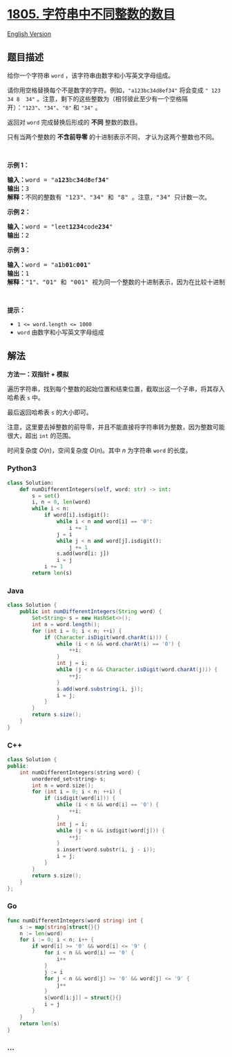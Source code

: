 # [1805. 字符串中不同整数的数目](https://leetcode.cn/problems/number-of-different-integers-in-a-string)

[English Version](/solution/1800-1899/1805.Number%20of%20Different%20Integers%20in%20a%20String/README_EN.md)

## 题目描述

<!-- 这里写题目描述 -->

<p>给你一个字符串 <code>word</code> ，该字符串由数字和小写英文字母组成。</p>

<p>请你用空格替换每个不是数字的字符。例如，<code>"a123bc34d8ef34"</code> 将会变成 <code>" 123  34 8  34"</code> 。注意，剩下的这些整数为（相邻彼此至少有一个空格隔开）：<code>"123"</code>、<code>"34"</code>、<code>"8"</code> 和 <code>"34"</code> 。</p>

<p>返回对 <code>word</code> 完成替换后形成的 <strong>不同</strong> 整数的数目。</p>

<p>只有当两个整数的 <strong>不含前导零</strong> 的十进制表示不同， 才认为这两个整数也不同。</p>

<p> </p>

<p><strong>示例 1：</strong></p>

<pre>
<strong>输入：</strong>word = "a<strong>123</strong>bc<strong>34</strong>d<strong>8</strong>ef<strong>34</strong>"
<strong>输出：</strong>3
<strong>解释：</strong>不同的整数有 "123"、"34" 和 "8" 。注意，"34" 只计数一次。
</pre>

<p><strong>示例 2：</strong></p>

<pre>
<strong>输入：</strong>word = "leet<strong>1234</strong>code<strong>234</strong>"
<strong>输出：</strong>2
</pre>

<p><strong>示例 3：</strong></p>

<pre>
<strong>输入：</strong>word = "a<strong>1</strong>b<strong>01</strong>c<strong>001</strong>"
<strong>输出：</strong>1
<strong>解释：</strong>"1"、"01" 和 "001" 视为同一个整数的十进制表示，因为在比较十进制值时会忽略前导零的存在。
</pre>

<p> </p>

<p><strong>提示：</strong></p>

<ul>
	<li><code>1 <= word.length <= 1000</code></li>
	<li><code>word</code> 由数字和小写英文字母组成</li>
</ul>

## 解法

<!-- 这里可写通用的实现逻辑 -->

**方法一：双指针 + 模拟**

遍历字符串，找到每个整数的起始位置和结束位置，截取出这一个子串，将其存入哈希表 `s` 中。

最后返回哈希表 `s` 的大小即可。

注意，这里要去掉整数的前导零，并且不能直接将字符串转为整数，因为整数可能很大，超出 `int` 的范围。

时间复杂度 $O(n)$，空间复杂度 $O(n)$。其中 $n$ 为字符串 `word` 的长度。

<!-- tabs:start -->

### **Python3**

<!-- 这里可写当前语言的特殊实现逻辑 -->

```python
class Solution:
    def numDifferentIntegers(self, word: str) -> int:
        s = set()
        i, n = 0, len(word)
        while i < n:
            if word[i].isdigit():
                while i < n and word[i] == '0':
                    i += 1
                j = i
                while j < n and word[j].isdigit():
                    j += 1
                s.add(word[i: j])
                i = j
            i += 1
        return len(s)
```

### **Java**

<!-- 这里可写当前语言的特殊实现逻辑 -->

```java
class Solution {
    public int numDifferentIntegers(String word) {
        Set<String> s = new HashSet<>();
        int n = word.length();
        for (int i = 0; i < n; ++i) {
            if (Character.isDigit(word.charAt(i))) {
                while (i < n && word.charAt(i) == '0') {
                    ++i;
                }
                int j = i;
                while (j < n && Character.isDigit(word.charAt(j))) {
                    ++j;
                }
                s.add(word.substring(i, j));
                i = j;
            }
        }
        return s.size();
    }
}
```

### **C++**

```cpp
class Solution {
public:
    int numDifferentIntegers(string word) {
        unordered_set<string> s;
        int n = word.size();
        for (int i = 0; i < n; ++i) {
            if (isdigit(word[i])) {
                while (i < n && word[i] == '0') {
                    ++i;
                }
                int j = i;
                while (j < n && isdigit(word[j])) {
                    ++j;
                }
                s.insert(word.substr(i, j - i));
                i = j;
            }
        }
        return s.size();
    }
};
```

### **Go**

```go
func numDifferentIntegers(word string) int {
	s := map[string]struct{}{}
	n := len(word)
	for i := 0; i < n; i++ {
		if word[i] >= '0' && word[i] <= '9' {
			for i < n && word[i] == '0' {
				i++
			}
			j := i
			for j < n && word[j] >= '0' && word[j] <= '9' {
				j++
			}
			s[word[i:j]] = struct{}{}
			i = j
		}
	}
	return len(s)
}
```

### **...**

```

```

<!-- tabs:end -->
